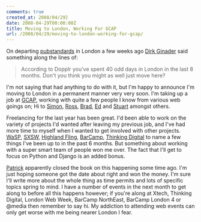 ```yaml
---
comments: true
created_at: 2008/04/29}
date: 2008-04-29T00:00:00Z
title: Moving to London, Working For GCAP
url: /2008/04/29/moving-to-london-working-for-gcap/
---
```


On departing [pubstandards](http://www.pubstandards.co.uk/) in London a few weeks ago [Dirk Ginader](http://blog.ginader.de/) said something along the lines of:

> According to Dopplr you've spent 40 odd days in London in the last 8 months. Don't you think you might as well just move here?

I'm not saying that had anything to do with it, but I'm happy to announce I'm moving to London in a permanent manner very very soon. I'm taking up a job at [GCAP](http://www.gcapmedia.com), working with quite a few people I know from various web goings on; Hi to [Simon](http://simonwillison.net), [Ross](http://thecssdiv.co.uk/), [Brad](http://intranation.com/), [Ed](http://www.ejeliot.com/) and [Stuart](http://muffinresearch.co.uk/) amongst others.

Freelancing for the last year has been great. I'd been able to work on the variety of projects I'd wanted after leaving my previous job, and I've had more time to myself when I wanted to get involved with other projects. [WaSP](http://webstandards.org), [SXSW](http://sxsw.com/), [Highland Fling](http://thehighlandfling.com/), [BarCamp](http://barcamp.org/BarCampNorthEast), [Thinking Digital](http://thinkingdigital.co.uk/) to name a few things I've been up to in the past 6 months. But something about working with a super smart team of people won me over. The fact that I'll get to focus on Python and Django is an added bonus.

[Patrick](http://htmldog.com/) apparently closed the book on this happening some time ago. I'm just hoping someone got the date about right and won the money. I'm sure I'll write more about the whole thing as time permits and lots of specific topics spring to mind. I have a number of events in the next month to get along to before all this happens however; if you're along at Xtech, Thinking Digital, London Web Week, BarCamp NorthEast, BarCamp London 4 or @media then remember to say hi. My addiction to attending web events can only get worse with me being nearer London I fear.
